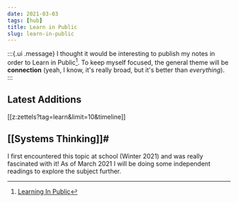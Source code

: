 ```yaml
---
date: 2021-03-03
tags: [hub]
title: Learn in Public
slug: learn-in-public
---
```


:::{.ui .message}
I thought it would be interesting to publish my notes in order to Learn in Public[^1]. To keep myself focused, the general theme will be **connection** (yeah, I know, it's really broad, but it's better than *everything*).
:::

## Latest Additions
[[z:zettels?tag=learn&limit=10&timeline]]

## [[Systems Thinking]]#
I first encountered this topic at school (Winter 2021) and was really fascinated with it! As of March 2021 I will be doing some independent readings to explore the subject further.

<!-- 

## [[Metadata]]#
Also encountered in school. My least favourite class actually, but a few interesting topics include: linked data, ontologies, and the semantic web.

## [[Human Connections]]#
How do we learn from and make sense of the world? How do we connect to ourselves and others? Will possibly include topics such as: learning theories, sociology, anthropology, psychology, and philosophy.

## [[Library]]
The sharing of interesting and/or informative media (books, articles, podcasts, etc.)

-->

[^1]: [Learning In Public](https://www.swyx.io/writing/learn-in-public)